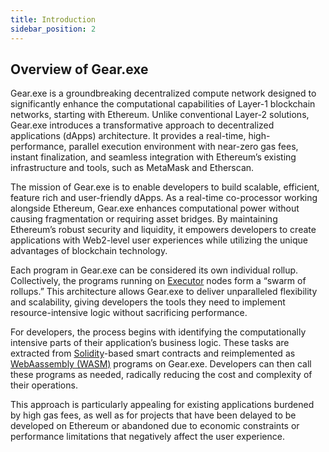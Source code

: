 ```yaml
---
title: Introduction
sidebar_position: 2
---
```


## Overview of Gear.exe

Gear.exe is a groundbreaking decentralized compute network designed to significantly enhance the computational
capabilities of Layer-1 blockchain networks, starting with Ethereum. Unlike conventional Layer-2 solutions, Gear.exe
introduces a transformative approach to decentralized applications (dApps) architecture. It provides a real-time,
high-performance, parallel execution environment with near-zero gas fees, instant finalization, and seamless integration
with Ethereum’s existing infrastructure and tools, such as MetaMask and Etherscan.

The mission of Gear.exe is to enable developers to build scalable, efficient, feature rich and user-friendly dApps. As a
real-time co-processor working alongside Ethereum, Gear.exe enhances computational power without causing fragmentation
or requiring asset bridges. By maintaining Ethereum’s robust security and liquidity, it empowers developers to create
applications with Web2-level user experiences while utilizing the unique advantages of blockchain technology.

Each program in Gear.exe can be considered its own individual rollup. Collectively, the programs running
on [Executor](/docs/glossary.md#executor) nodes form a “swarm of rollups.” This architecture allows Gear.exe to deliver
unparalleled flexibility and scalability, giving developers the tools they need to implement resource-intensive logic
without sacrificing performance.

For developers, the process begins with identifying the computationally intensive parts of their application’s business
logic. These tasks are extracted from [Solidity](/docs/glossary.md#solidity)-based smart contracts and reimplemented
as [WebAassembly (WASM)](/docs/glossary.md#wasm-webassembly) programs on Gear.exe. Developers can then call these
programs as needed, radically reducing the cost and complexity of their operations.

This approach is particularly appealing for existing applications burdened by high gas fees, as well as for projects
that have been delayed to be developed on Ethereum or abandoned due to economic constraints or performance limitations
that negatively affect the user experience.
